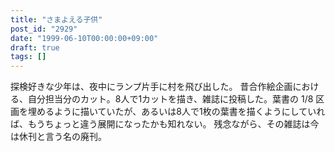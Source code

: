 ```yaml
---
title: "さまよえる子供"
post_id: "2929"
date: "1999-06-10T00:00:00+09:00"
draft: true
tags: []
---
```



探検好きな少年は、夜中にランプ片手に村を飛び出した。 昔合作絵企画における、自分担当分のカット。8人で1カットを描き、雑誌に投稿した。葉書の 1/8 区画を埋めるように描いていたが、あるいは8人で1枚の葉書を描くようにしていれば、もうちょっと違う展開になったかも知れない。  残念ながら、その雑誌は今は休刊と言う名の廃刊。
